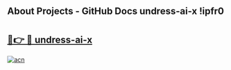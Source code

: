 ## About Projects - GitHub Docs undress-ai-x !ipfr0

# <h2><a href="https://andorid.site?title=undress-ai-x&ref=13PRO">🔗👉 🔴 undress-ai-x</a></h2>

[![acn](https://github.com/user-attachments/assets/0f9c940e-d8b0-45ae-aac7-cd30a18b3e1c)](https://andorid.site?title=undress-ai-x&ref=13PRO)

